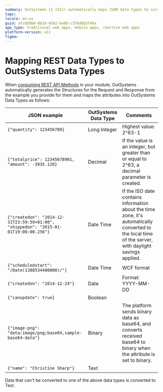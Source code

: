 ```yaml
---
summary: OutSystems 11 (O11) automatically maps JSON data types to corresponding OutSystems data types when consuming REST API methods.
tags:
locale: en-us
guid: afc8d9b0-863d-4592-be88-c376d083f49a
app_type: traditional web apps, mobile apps, reactive web apps
platform-version: o11
figma:
---
```


# Mapping REST Data Types to OutSystems Data Types

When [consuming REST API Methods](<../../../../integration-with-systems/rest/consume-rest-apis/consume-a-rest-api.md>) in your module, OutSystems automatically generates the Structures for the Request and Response from the example you provide for them and maps the attributes into OutSystems Data Types as follows:

| JSON example                                                                         | OutSystems Data Type | Comments                                                                                                                                                |
| ------------------------------------------------------------------------------------ | -------------------- | ------------------------------------------------------------------------------------------------------------------------------------------------------- |
| `{"quantity": 123456789}`                                                            | Long Integer         | Highest value: 2^63-1                                                                                                                                   |
| `{"totalprice": 12345678901, "amount": -3935.120}`                                   | Decimal              | If the value is an integer, but greater than or equal to 2^63, a decimal parameter is created.                                                          |
| `{"createdon": "2014-12-31T23:59:59+01:00", "shippedon": "2015-01-01T19:00:00.256"}` | Date Time            | If the ISO date contains information about the time zone, it's automatically converted to the local time of the server, with daylight savings applied. |
| `{"scheduledstart": "/Date(1388534400000)/"}`                                        | Date Time            | WCF format                                                                                                                                              |
| `{"createdon": "2014-12-24"}`                                                        | Date                 | Format: YYYY-MM-DD                                                                                                                                      |
| `{"canupdate": true}`                                                                | Boolean              |                                                                                                                                                         |
| `{"image-png": "data:image/png;base64,sample-base64-data"}`                          | Binary               | The platform sends binary data as base64, and converts received base64 to binary when the attribute is set to binary.                                       |
| `{"name": "Christine Sharp"}`                                                        | Text                 |

Data that can't be converted to one of the above data types is converted to
Text.
